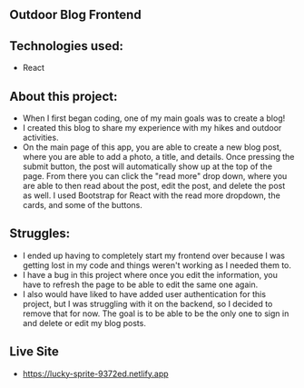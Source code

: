 ## Outdoor Blog Frontend

## Technologies used:
- React

## About this project:
- When I first began coding, one of my main goals was to create a blog!
- I created this blog to share my experience with my hikes and outdoor activities.
- On the main page of this app, you are able to create a new blog post, where you are able to add a photo, a title, and details. Once pressing the submit button, the post will automatically show up at the top of the page. From there you can click the "read more" drop down, where you are able to then read about the post, edit the post, and delete the post as well. I used Bootstrap for React with the read more dropdown, the cards, and some of the buttons.

## Struggles:
- I ended up having to completely start my frontend over because I was getting lost in my code and things weren't working as I needed them to.
- I have a bug in this project where once you edit the information, you have to refresh the page to be able to edit the same one again.
- I also would have liked to have added user authentication for this project, but I was struggling with it on the backend, so I decided to remove that for now. The goal is to be able to be the only one to sign in and delete or edit my blog posts.

## Live Site
- https://lucky-sprite-9372ed.netlify.app
